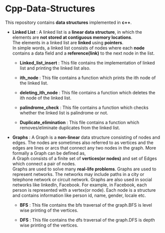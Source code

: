 # Cpp-Data-Structures
This repository contains **data structures** implemented  in **c++**.

- **Linked List** : A linked list is a **linear data structure**, in which the elements are **not stored at contiguous memory locations**.  
The elements in a linked list are **linked** using **pointers**.  
In simple words, a linked list consists of nodes where each **node** contains a data field and a **reference(link)** to the next node in the list.  
  - **Linked_list_insert** : This file contains the implementation of linked list and printing the linked list also.  
  
  - **ith_node** : This file contains a function which prints the ith node of the linked list.  
  
  - **deleting_ith_node** : This file contains a function which deletes the ith node of the linked list.  
  
  - **palindrome_check** : This file contains a function which checks whether the linked list is palindrome or not.  
  
  - **Duplicate_elimination** : This file contains a function which removes/eliminate duplicates from the linked list.

- **Graphs** : A Graph is a **non-linear** data structure consisting of nodes and edges. The nodes are sometimes also referred to as vertices and the edges are lines or arcs that connect any two nodes in the graph. More formally a Graph can be defined as,  
A Graph consists of a finite set of **vertices(or nodes)** and set of Edges which connect a pair of nodes.  
Graphs are used to solve many **real-life problems**. Graphs are used to represent networks. The networks may include paths in a city or telephone network or circuit network. Graphs are also used in social networks like linkedIn, Facebook. For example, in Facebook, each person is represented with a vertex(or node). Each node is a structure and contains information like person id, name, gender, locale etc.

   - **BFS** : This file contains the bfs traversal of the graph.BFS is level wise printing of the vertices.

  - **DFS** : This file contains the dfs traversal of the graph.DFS is depth wise printing of the vertices.
